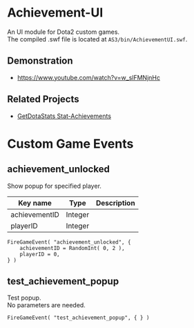 Achievement-UI
==============
An UI module for Dota2 custom games.  
The compiled .swf file is located at `AS3/bin/AchievementUI.swf`.

## Demonstration
- https://www.youtube.com/watch?v=w_slFMNjnHc

## Related Projects
- [GetDotaStats Stat-Achievements](https://github.com/GetDotaStats/stat-achievements)


# Custom Game Events

## achievement_unlocked
Show popup for specified player.

| Key name      | Type    | Description |
|---------------|---------|-------------|
| achievementID | Integer |             |
| playerID      | Integer |             |

```
FireGameEvent( "achievement_unlocked", {
    achievementID = RandomInt( 0, 2 ),
    playerID = 0,
} )
```


## test_achievement_popup
Test popup.  
No parameters are needed.

```
FireGameEvent( "test_achievement_popup", { } )
```
